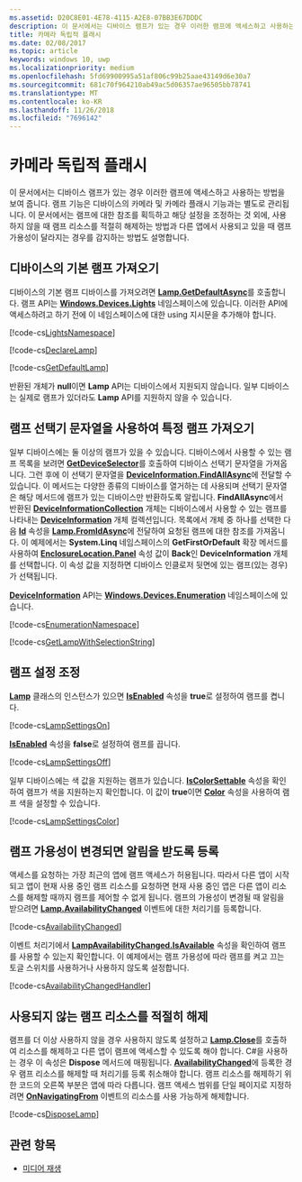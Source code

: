 ```yaml
---
ms.assetid: D20C8E01-4E78-4115-A2E8-07BB3E67DDDC
description: 이 문서에서는 디바이스 램프가 있는 경우 이러한 램프에 액세스하고 사용하는 방법을 보여 줍니다. 램프 기능은 디바이스의 카메라 및 카메라 플래시 기능과는 별도로 관리됩니다.
title: 카메라 독립적 플래시
ms.date: 02/08/2017
ms.topic: article
keywords: windows 10, uwp
ms.localizationpriority: medium
ms.openlocfilehash: 5fd69900995a51af806c99b25aae43149d6e30a7
ms.sourcegitcommit: 681c70f964210ab49ac5d06357ae96505bb78741
ms.translationtype: MT
ms.contentlocale: ko-KR
ms.lasthandoff: 11/26/2018
ms.locfileid: "7696142"
---
```

# <a name="camera-independent-flashlight"></a>카메라 독립적 플래시



이 문서에서는 디바이스 램프가 있는 경우 이러한 램프에 액세스하고 사용하는 방법을 보여 줍니다. 램프 기능은 디바이스의 카메라 및 카메라 플래시 기능과는 별도로 관리됩니다. 이 문서에서는 램프에 대한 참조를 획득하고 해당 설정을 조정하는 것 외에, 사용하지 않을 때 램프 리소스를 적절히 해제하는 방법과 다른 앱에서 사용되고 있을 때 램프 가용성이 달라지는 경우를 감지하는 방법도 설명합니다.

## <a name="get-the-devices-default-lamp"></a>디바이스의 기본 램프 가져오기

디바이스의 기본 램프 디바이스를 가져오려면 [**Lamp.GetDefaultAsync**](https://msdn.microsoft.com/library/windows/apps/dn894327)를 호출합니다. 램프 API는 [**Windows.Devices.Lights**](https://msdn.microsoft.com/library/windows/apps/dn894331) 네임스페이스에 있습니다. 이러한 API에 액세스하려고 하기 전에 이 네임스페이스에 대한 using 지시문을 추가해야 합니다.

[!code-cs[LightsNamespace](./code/Lamp/cs/MainPage.xaml.cs#SnippetLightsNamespace)]


[!code-cs[DeclareLamp](./code/Lamp/cs/MainPage.xaml.cs#SnippetDeclareLamp)]


[!code-cs[GetDefaultLamp](./code/Lamp/cs/MainPage.xaml.cs#SnippetGetDefaultLamp)]

반환된 개체가 **null**이면 **Lamp** API는 디바이스에서 지원되지 않습니다. 일부 디바이스는 실제로 램프가 있더라도 **Lamp** API를 지원하지 않을 수 있습니다.

## <a name="get-a-specific-lamp-using-the-lamp-selector-string"></a>램프 선택기 문자열을 사용하여 특정 램프 가져오기

일부 디바이스에는 둘 이상의 램프가 있을 수 있습니다. 디바이스에서 사용할 수 있는 램프 목록을 보려면 [**GetDeviceSelector**](https://msdn.microsoft.com/library/windows/apps/dn894328)를 호출하여 디바이스 선택기 문자열을 가져옵니다. 그런 후에 이 선택기 문자열을 [**DeviceInformation.FindAllAsync**](https://msdn.microsoft.com/library/windows/apps/br225432)에 전달할 수 있습니다. 이 메서드는 다양한 종류의 디바이스를 열거하는 데 사용되며 선택기 문자열은 해당 메서드에 램프가 있는 디바이스만 반환하도록 알립니다. **FindAllAsync**에서 반환된 [**DeviceInformationCollection**](https://msdn.microsoft.com/library/windows/apps/br225395) 개체는 디바이스에서 사용할 수 있는 램프를 나타내는 [**DeviceInformation**](https://msdn.microsoft.com/library/windows/apps/br225393) 개체 컬렉션입니다. 목록에서 개체 중 하나를 선택한 다음 [**Id**](https://msdn.microsoft.com/library/windows/apps/br225437) 속성을 [**Lamp.FromIdAsync**](https://msdn.microsoft.com/library/windows/apps/dn894326)에 전달하여 요청된 램프에 대한 참조를 가져옵니다. 이 예제에서는 **System.Linq** 네임스페이스의 **GetFirstOrDefault** 확장 메서드를 사용하여 [**EnclosureLocation.Panel**](https://msdn.microsoft.com/library/windows/apps/br229906) 속성 값이 **Back**인 **DeviceInformation** 개체를 선택합니다. 이 속성 값을 지정하면 디바이스 인클로저 뒷면에 있는 램프(있는 경우)가 선택됩니다.

[**DeviceInformation**](https://msdn.microsoft.com/library/windows/apps/br225393) API는 [**Windows.Devices.Enumeration**](https://msdn.microsoft.com/library/windows/apps/br225459) 네임스페이스에 있습니다.

[!code-cs[EnumerationNamespace](./code/Lamp/cs/MainPage.xaml.cs#SnippetEnumerationNamespace)]

[!code-cs[GetLampWithSelectionString](./code/Lamp/cs/MainPage.xaml.cs#SnippetGetLampWithSelectionString)]

## <a name="adjust-lamp-settings"></a>램프 설정 조정

[**Lamp**](https://msdn.microsoft.com/library/windows/apps/dn894310) 클래스의 인스턴스가 있으면 [**IsEnabled**](https://msdn.microsoft.com/library/windows/apps/dn894330) 속성을 **true**로 설정하여 램프를 켭니다.

[!code-cs[LampSettingsOn](./code/Lamp/cs/MainPage.xaml.cs#SnippetLampSettingsOn)]

[**IsEnabled**](https://msdn.microsoft.com/library/windows/apps/dn894330) 속성을 **false**로 설정하여 램프를 끕니다.

[!code-cs[LampSettingsOff](./code/Lamp/cs/MainPage.xaml.cs#SnippetLampSettingsOff)]

일부 디바이스에는 색 값을 지원하는 램프가 있습니다. [**IsColorSettable**](https://msdn.microsoft.com/library/windows/apps/dn894329) 속성을 확인하여 램프가 색을 지원하는지 확인합니다. 이 값이 **true**이면 [**Color**](https://msdn.microsoft.com/library/windows/apps/dn894322) 속성을 사용하여 램프 색을 설정할 수 있습니다.

[!code-cs[LampSettingsColor](./code/Lamp/cs/MainPage.xaml.cs#SnippetLampSettingsColor)]

## <a name="register-to-be-notified-if-the-lamp-availability-changes"></a>램프 가용성이 변경되면 알림을 받도록 등록

액세스를 요청하는 가장 최근의 앱에 램프 액세스가 허용됩니다. 따라서 다른 앱이 시작되고 앱이 현재 사용 중인 램프 리소스를 요청하면 현재 사용 중인 앱은 다른 앱이 리소스를 해제할 때까지 램프를 제어할 수 없게 됩니다. 램프의 가용성이 변경될 때 알림을 받으려면 [**Lamp.AvailabilityChanged**](https://msdn.microsoft.com/library/windows/apps/dn894317) 이벤트에 대한 처리기를 등록합니다.

[!code-cs[AvailabilityChanged](./code/Lamp/cs/MainPage.xaml.cs#SnippetAvailabilityChanged)]

이벤트 처리기에서 [**LampAvailabilityChanged.IsAvailable**](https://msdn.microsoft.com/library/windows/apps/dn894315) 속성을 확인하여 램프를 사용할 수 있는지 확인합니다. 이 예제에서는 램프 가용성에 따라 램프를 켜고 끄는 토글 스위치를 사용하거나 사용하지 않도록 설정합니다.

[!code-cs[AvailabilityChangedHandler](./code/Lamp/cs/MainPage.xaml.cs#SnippetAvailabilityChangedHandler)]

## <a name="properly-dispose-of-the-lamp-resource-when-not-in-use"></a>사용되지 않는 램프 리소스를 적절히 해제

램프를 더 이상 사용하지 않을 경우 사용하지 않도록 설정하고 [**Lamp.Close**](https://msdn.microsoft.com/library/windows/apps/dn894320)를 호출하여 리소스를 해제하고 다른 앱이 램프에 액세스할 수 있도록 해야 합니다. C#을 사용하는 경우 이 속성은 **Dispose** 메서드에 매핑됩니다. [**AvailabilityChanged**](https://msdn.microsoft.com/library/windows/apps/dn894317)에 등록한 경우 램프 리소스를 해제할 때 처리기를 등록 취소해야 합니다. 램프 리소스를 해제하기 위한 코드의 오른쪽 부분은 앱에 따라 다릅니다. 램프 액세스 범위를 단일 페이지로 지정하려면 [**OnNavigatingFrom**](https://msdn.microsoft.com/library/windows/apps/br227509) 이벤트의 리소스를 사용 가능하게 해제합니다.

[!code-cs[DisposeLamp](./code/Lamp/cs/MainPage.xaml.cs#SnippetDisposeLamp)]

## <a name="related-topics"></a>관련 항목
- [미디어 재생](media-playback.md)

 




